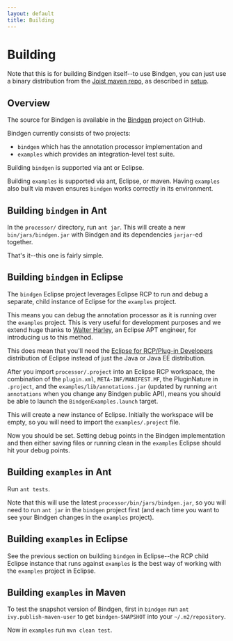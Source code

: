 ```yaml
---
layout: default
title: Building
---
```


Building
========

Note that this is for building Bindgen itself--to use Bindgen, you can just use a binary distribution from the [Joist maven repo](http://repo.joist.ws), as described in [setup](setup.html).


Overview
--------

The source for Bindgen is available in the [Bindgen](http://github.com/stephenh/bindgen) project on GitHub.

Bindgen currently consists of two projects:

* `bindgen` which has the annotation processor implementation and
* `examples` which provides an integration-level test suite.

Building `bindgen` is supported via ant or Eclipse.

Building `examples` is supported via ant, Eclipse, or maven. Having `examples` also built via maven ensures `bindgen` works correctly in its environment.

Building `bindgen` in Ant
-------------------------

In the `processor/` directory, run `ant jar`. This will create a new `bin/jars/bindgen.jar` with Bindgen and its dependencies `jarjar`-ed together.

That's it--this one is fairly simple.

Building `bindgen` in Eclipse
-----------------------------

The `bindgen` Eclipse project leverages Eclipse RCP to run and debug a separate, child instance of Eclipse for the `examples` project.

This means you can debug the annotation processor as it is running over the `examples` project. This is very useful for development purposes and we extend huge thanks to [Walter Harley](http://www.cafewalter.com/), an Eclipse APT engineer, for introducing us to this method.

This does mean that you'll need the [Eclipse for RCP/Plug-in Developers](http://www.eclipse.org/downloads/) distribution of Eclipse instead of just the Java or Java EE distribution.

After you import `processor/.project` into an Eclipse RCP workspace, the combination of the `plugin.xml`, `META-INF/MANIFEST.MF`, the PluginNature in `.project`, and the `examples/lib/annotations.jar` (updated by running `ant annotations` when you change any Bindgen public API), means you should be able to launch the `BindgenExamples.launch` target.

This will create a new instance of Eclipse. Initially the workspace will be empty, so you will need to import the `examples/.project` file.

Now you should be set. Setting debug points in the Bindgen implementation and then either saving files or running clean in the `examples` Eclipse should hit your debug points.

Building `examples` in Ant
--------------------------

Run `ant tests`.

Note that this will use the latest `processor/bin/jars/bindgen.jar`, so you will need to run `ant jar` in the `bindgen` project first (and each time you want to see your Bindgen changes in the `examples` project).

Building `examples` in Eclipse
------------------------------

See the previous section on building `bindgen` in Eclipse--the RCP child Eclipse instance that runs against `examples` is the best way of working with the `examples` project in Eclipse.

Building `examples` in Maven
----------------------------

To test the snapshot version of Bindgen, first in `bindgen` run `ant ivy.publish-maven-user` to get `bindgen-SNAPSHOT` into your `~/.m2/repository`.

Now in `examples` run `mvn clean test`.


